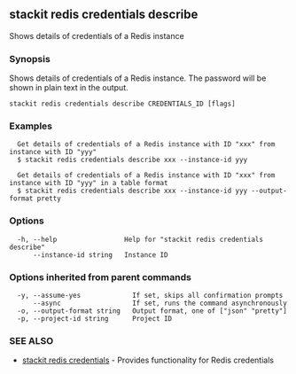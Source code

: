 ## stackit redis credentials describe

Shows details of credentials of a Redis instance

### Synopsis

Shows details of credentials of a Redis instance. The password will be shown in plain text in the output.

```
stackit redis credentials describe CREDENTIALS_ID [flags]
```

### Examples

```
  Get details of credentials of a Redis instance with ID "xxx" from instance with ID "yyy"
  $ stackit redis credentials describe xxx --instance-id yyy

  Get details of credentials of a Redis instance with ID "xxx" from instance with ID "yyy" in a table format
  $ stackit redis credentials describe xxx --instance-id yyy --output-format pretty
```

### Options

```
  -h, --help                 Help for "stackit redis credentials describe"
      --instance-id string   Instance ID
```

### Options inherited from parent commands

```
  -y, --assume-yes             If set, skips all confirmation prompts
      --async                  If set, runs the command asynchronously
  -o, --output-format string   Output format, one of ["json" "pretty"]
  -p, --project-id string      Project ID
```

### SEE ALSO

* [stackit redis credentials](./stackit_redis_credentials.md)	 - Provides functionality for Redis credentials

